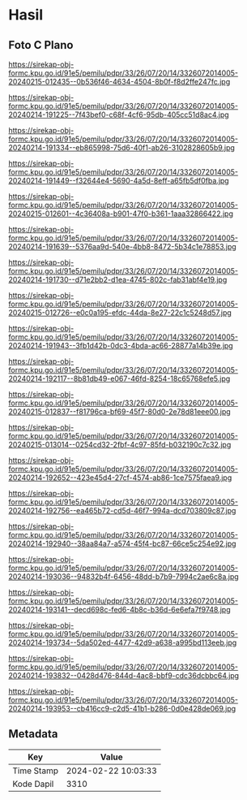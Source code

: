 # Hasil

## Foto C Plano

https://sirekap-obj-formc.kpu.go.id/91e5/pemilu/pdpr/33/26/07/20/14/3326072014005-20240215-012435--0b536f46-4634-4504-8b0f-f8d2ffe247fc.jpg

https://sirekap-obj-formc.kpu.go.id/91e5/pemilu/pdpr/33/26/07/20/14/3326072014005-20240214-191225--7f43bef0-c68f-4cf6-95db-405cc51d8ac4.jpg

https://sirekap-obj-formc.kpu.go.id/91e5/pemilu/pdpr/33/26/07/20/14/3326072014005-20240214-191334--eb865998-75d6-40f1-ab26-3102828605b9.jpg

https://sirekap-obj-formc.kpu.go.id/91e5/pemilu/pdpr/33/26/07/20/14/3326072014005-20240214-191449--f32644e4-5690-4a5d-8eff-a65fb5df0fba.jpg

https://sirekap-obj-formc.kpu.go.id/91e5/pemilu/pdpr/33/26/07/20/14/3326072014005-20240215-012601--4c36408a-b901-47f0-b361-1aaa32866422.jpg

https://sirekap-obj-formc.kpu.go.id/91e5/pemilu/pdpr/33/26/07/20/14/3326072014005-20240214-191639--5376aa9d-540e-4bb8-8472-5b34c1e78853.jpg

https://sirekap-obj-formc.kpu.go.id/91e5/pemilu/pdpr/33/26/07/20/14/3326072014005-20240214-191730--d71e2bb2-d1ea-4745-802c-fab31abf4e19.jpg

https://sirekap-obj-formc.kpu.go.id/91e5/pemilu/pdpr/33/26/07/20/14/3326072014005-20240215-012726--e0c0a195-efdc-44da-8e27-22c1c5248d57.jpg

https://sirekap-obj-formc.kpu.go.id/91e5/pemilu/pdpr/33/26/07/20/14/3326072014005-20240214-191943--3fb1d42b-0dc3-4bda-ac66-28877a14b39e.jpg

https://sirekap-obj-formc.kpu.go.id/91e5/pemilu/pdpr/33/26/07/20/14/3326072014005-20240214-192117--8b81db49-e067-46fd-8254-18c65768efe5.jpg

https://sirekap-obj-formc.kpu.go.id/91e5/pemilu/pdpr/33/26/07/20/14/3326072014005-20240215-012837--f81796ca-bf69-45f7-80d0-2e78d81eee00.jpg

https://sirekap-obj-formc.kpu.go.id/91e5/pemilu/pdpr/33/26/07/20/14/3326072014005-20240215-013014--0254cd32-2fbf-4c97-85fd-b032190c7c32.jpg

https://sirekap-obj-formc.kpu.go.id/91e5/pemilu/pdpr/33/26/07/20/14/3326072014005-20240214-192652--423e45d4-27cf-4574-ab86-1ce7575faea9.jpg

https://sirekap-obj-formc.kpu.go.id/91e5/pemilu/pdpr/33/26/07/20/14/3326072014005-20240214-192756--ea465b72-cd5d-46f7-994a-dcd703809c87.jpg

https://sirekap-obj-formc.kpu.go.id/91e5/pemilu/pdpr/33/26/07/20/14/3326072014005-20240214-192940--38aa84a7-a574-45f4-bc87-66ce5c254e92.jpg

https://sirekap-obj-formc.kpu.go.id/91e5/pemilu/pdpr/33/26/07/20/14/3326072014005-20240214-193036--94832b4f-6456-48dd-b7b9-7994c2ae6c8a.jpg

https://sirekap-obj-formc.kpu.go.id/91e5/pemilu/pdpr/33/26/07/20/14/3326072014005-20240214-193141--decd698c-fed6-4b8c-b36d-6e6efa7f9748.jpg

https://sirekap-obj-formc.kpu.go.id/91e5/pemilu/pdpr/33/26/07/20/14/3326072014005-20240214-193734--5da502ed-4477-42d9-a638-a995bd113eeb.jpg

https://sirekap-obj-formc.kpu.go.id/91e5/pemilu/pdpr/33/26/07/20/14/3326072014005-20240214-193832--0428d476-844d-4ac8-bbf9-cdc36dcbbc64.jpg

https://sirekap-obj-formc.kpu.go.id/91e5/pemilu/pdpr/33/26/07/20/14/3326072014005-20240214-193953--cb416cc9-c2d5-41b1-b286-0d0e428de069.jpg


## Metadata

| Key        | Value               |
| ---------- | ------------------- |
| Time Stamp | 2024-02-22 10:03:33 |
| Kode Dapil | 3310                |



